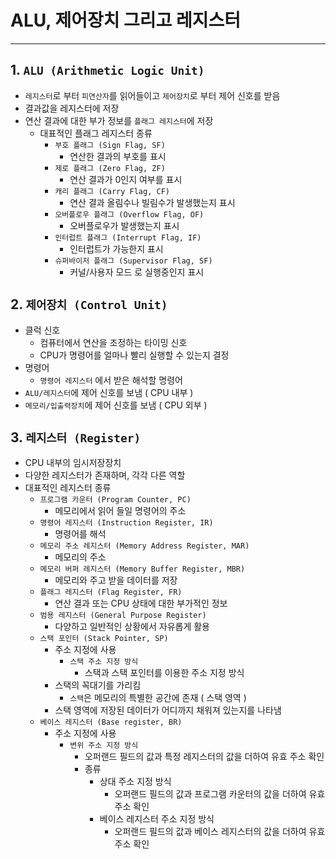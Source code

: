 # ALU, 제어장치 그리고 레지스터

---

## 1. `ALU (Arithmetic Logic Unit)`

- `레지스터`로 부터 `피연산자`를 읽어들이고 `제어장치`로 부터 제어 신호를 받음
- 결과값을 레지스터에 저장
- 연산 결과에 대한 부가 정보를 `플래그 레지스터`에 저장
    - 대표적인 플래그 레지스터 종류
        - `부호 플래그 (Sign Flag, SF)`
            - 연산한 결과의 부호를 표시
        - `제로 플래그 (Zero Flag, ZF)`
            - 연산 결과가 0인지 여부를 표시
        - `캐리 플래그 (Carry Flag, CF)`
            - 연산 결과 올림수나 빌림수가 발생했는지 표시
        - `오버플로우 플래그 (Overflow Flag, OF)`
            - 오버플로우가 발생했는지 표시
        - `인터럽트 플래그 (Interrupt Flag, IF)`
            - 인터럽트가 가능한지 표시
        - `슈퍼바이저 플래그 (Supervisor Flag, SF)`
            - 커널/사용자 모드 로 실행중인지 표시

## 2. `제어장치 (Control Unit)`

- 클럭 신호
    - 컴퓨터에서 연산을 조정하는 타이밍 신호
    - CPU가 명령어를 얼마나 빨리 실행할 수 있는지 결정
- 명령어
    - `명령어 레지스터` 에서 받은 해석할 명령어
- `ALU/레지스터`에 제어 신호를 보냄 ( CPU 내부 )
- `메모리/입출력장치`에 제어 신호를 보냄 ( CPU 외부 )

## 3. `레지스터 (Register)`

- CPU 내부의 임시저장장치
- 다양한 레지스터가 존재하며, 각각 다른 역할
- 대표적인 레지스터 종류
    - `프로그램 카운터 (Program Counter, PC)`
        - 메모리에서 읽어 들일 명령어의 주소
    - `명령어 레지스터 (Instruction Register, IR)`
        - 명령어를 해석
    - `메모리 주소 레지스터 (Memory Address Register, MAR)`
        - 메모리의 주소
    - `메모리 버퍼 레지스터 (Memory Buffer Register, MBR)`
        - 메모리와 주고 받을 데이터를 저장
    - `플래그 레지스터 (Flag Register, FR)`
        - 연산 결과 또는 CPU 상태에 대한 부가적인 정보
    - `범용 레지스터 (General Purpose Register)`
        - 다양하고 일반적인 상황에서 자유롭게 활용
    - `스택 포인터 (Stack Pointer, SP)`
        - 주소 지정에 사용
            - `스택 주소 지정 방식`
                - 스택과 스택 포인터를 이용한 주소 지정 방식
        - 스택의 꼭대기를 가리킴
            - `스택`은 메모리의 특별한 공간에 존재 ( 스택 영역 )
        - 스택 영역에 저장된 데이터가 어디까지 채워져 있는지를 나타냄
    - `베이스 레지스터 (Base register, BR)`
        - 주소 지정에 사용
            - `변위 주소 지정 방식`
                - 오퍼랜드 필드의 값과 특정 레지스터의 값을 더하여 유효 주소 확인
                - 종류
                    - 상대 주소 지정 방식
                        - 오퍼랜드 필드의 값과 프로그램 카운터의 값을 더하여 유효 주소 확인
                    - 베이스 레지스터 주소 지정 방식
                        - 오퍼랜드 필드의 값과 베이스 레지스터의 값을 더하여 유효 주소 확인